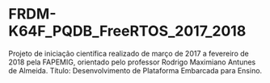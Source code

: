# FRDM-K64F_PQDB_FreeRTOS_2017_2018
Projeto de iniciação científica realizado de março de 2017 a fevereiro de 2018 pela FAPEMIG, orientado pelo professor Rodrigo Maximiano Antunes de Almeida. Título: Desenvolvimento de Plataforma Embarcada para Ensino.
